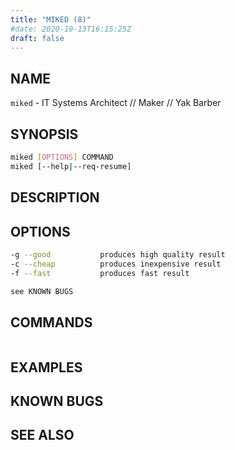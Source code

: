 ```yaml
---
title: "MIKED (8)"
#date: 2020-10-13T16:15:25Z
draft: false
---
```


## NAME
`miked` - IT Systems Architect // Maker // Yak Barber

## SYNOPSIS
```bash
miked [OPTIONS] COMMAND
miked [--help|--req-resume]
```
## DESCRIPTION


## OPTIONS
```bash
-g --good           produces high quality result  
-c --cheap          produces inexpensive result  
-f --fast           produces fast result  

see KNOWN BUGS
```

## COMMANDS
```bash

```
## EXAMPLES

## KNOWN BUGS

## SEE ALSO
